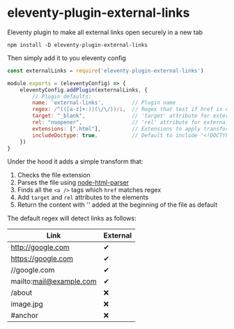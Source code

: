 # eleventy-plugin-external-links

Eleventy plugin to make all external links open securely in a new tab

```shell script
npm install -D eleventy-plugin-external-links
```

Then simply add it to you eleventy config

```js
const externalLinks = require('eleventy-plugin-external-links')

module.exports = (eleventyConfig) => {
    eleventyConfig.addPlugin(externalLinks, {
        // Plugin defaults:
        name: 'external-links',         // Plugin name
        regex: /^(([a-z]+:)|(\/\/))/i,  // Regex that test if href is external
        target: "_blank",               // 'target' attribute for external links
        rel: "noopener",                // 'rel' attribute for external links
        extensions: [".html"],          // Extensions to apply transform to
        includeDoctype: true,           // Default to include '<!DOCTYPE html>' at the beginning of the file
    })
}
```

Under the hood it adds a simple transform that:

1. Checks the file extension
2. Parses the file using [node-html-parser](https://www.npmjs.com/package/node-html-parser)
3. Finds all the `<a />` tags which `href` matches regex
4. Add `target` and `rel` attributes to the elements
5. Return the content with '<!DOCTYPE html>' added at the beginning of the file as default

The default regex will detect links as follows:

| Link | External |
| ---- | -------- |
| http://google.com | ✔ |
| https://google.com | ✔ |
| //google.com | ✔ |
| mailto:mail@example.com | ✔ |
| /about |  ❌ |
| image.jpg |  ❌ |
| #anchor |  ❌ |
